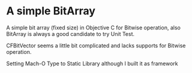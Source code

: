 # A simple BitArray 
A simple bit array (fixed size) in Objective C for Bitwise operation, also BitArray is always a good candidate to try Unit Test.

CFBitVector seems a little bit complicated and lacks supports for Bitwise operation. 

Setting Mach-O Type to Static Library although I built it as framework

